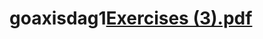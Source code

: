 # goaxisdag1[Exercises (3).pdf](https://github.com/aspcodenet/goaxisdag1/files/8361848/Exercises.3.pdf)
